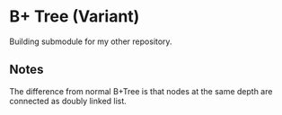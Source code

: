 # B+ Tree (Variant)

Building submodule for my other repository.

## Notes

The difference from normal B+Tree is that nodes at the same depth are connected as doubly linked list.

